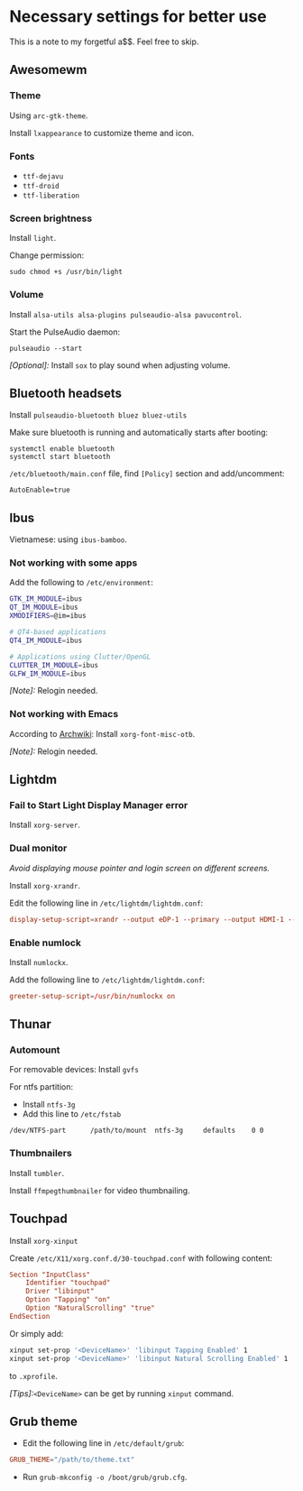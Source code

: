 # Necessary settings for better use
This is a note to my forgetful a$$. Feel free to skip.
## Awesomewm
### Theme
Using `arc-gtk-theme`.

Install `lxappearance` to customize theme and icon.
### Fonts
- `ttf-dejavu `
- `ttf-droid`
- `ttf-liberation `

### Screen brightness
Install `light`.

Change permission:
```
sudo chmod +s /usr/bin/light
```
### Volume
Install `alsa-utils alsa-plugins pulseaudio-alsa pavucontrol`.

Start the PulseAudio daemon:
```
pulseaudio --start
```
*[Optional]:* Install `sox` to play sound when adjusting volume.
## Bluetooth headsets
Install `pulseaudio-bluetooth bluez bluez-utils`

Make sure bluetooth is running and automatically starts after booting:
```
systemctl enable bluetooth
systemctl start bluetooth
```
 `/etc/bluetooth/main.conf` file, find `[Policy]` section and add/uncomment:
```
AutoEnable=true
```
## Ibus
Vietnamese: using `ibus-bamboo`.
### Not working with some apps
Add the following to `/etc/environment`:
```bash
GTK_IM_MODULE=ibus
QT_IM_MODULE=ibus
XMODIFIERS=@im=ibus

# QT4-based applications
QT4_IM_MODULE=ibus

# Applications using Clutter/OpenGL
CLUTTER_IM_MODULE=ibus
GLFW_IM_MODULE=ibus
```
*[Note]:* Relogin needed.
### Not working with Emacs
According to [Archwiki](https://wiki.archlinux.org/title/Fcitx#Emacs):  Install `xorg-font-misc-otb`.

*[Note]:* Relogin needed.
## Lightdm
### Fail to Start Light Display Manager error
Install `xorg-server`.
### Dual monitor
*Avoid displaying mouse pointer and login screen on different screens.*

Install `xorg-xrandr`.

Edit the following line in `/etc/lightdm/lightdm.conf`:
```conf
display-setup-script=xrandr --output eDP-1 --primary --output HDMI-1 --off
```
### Enable numlock
Install `numlockx`.

Add the following line to `/etc/lightdm/lightdm.conf`:
```conf
greeter-setup-script=/usr/bin/numlockx on
```
## Thunar
### Automount 
For removable devices: Install `gvfs`

For ntfs partition:
- Install `ntfs-3g`
- Add this line to `/etc/fstab`
```
/dev/NTFS-part		/path/to/mount	ntfs-3g		defaults	0 0
```
### Thumbnailers
Install `tumbler`.

Install `ffmpegthumbnailer` for video thumbnailing.
## Touchpad
Install `xorg-xinput`

Create `/etc/X11/xorg.conf.d/30-touchpad.conf` with following content:
```conf
Section "InputClass"
    Identifier "touchpad"
    Driver "libinput"
    Option "Tapping" "on"
    Option "NaturalScrolling" "true"
EndSection
```
Or simply add:
```bash
xinput set-prop '<DeviceName>' 'libinput Tapping Enabled' 1
xinput set-prop '<DeviceName>' 'libinput Natural Scrolling Enabled' 1
```
to `.xprofile`.

*[Tips]:*`<DeviceName>` can be get by running `xinput` command.
## Grub theme
- Edit the following line in `/etc/default/grub`:
```conf
GRUB_THEME="/path/to/theme.txt"
```
- Run `grub-mkconfig -o /boot/grub/grub.cfg`.
